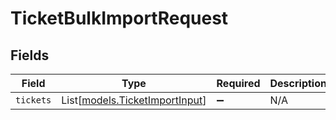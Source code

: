 # TicketBulkImportRequest


## Fields

| Field                                                            | Type                                                             | Required                                                         | Description                                                      |
| ---------------------------------------------------------------- | ---------------------------------------------------------------- | ---------------------------------------------------------------- | ---------------------------------------------------------------- |
| `tickets`                                                        | List[[models.TicketImportInput](../models/ticketimportinput.md)] | :heavy_minus_sign:                                               | N/A                                                              |